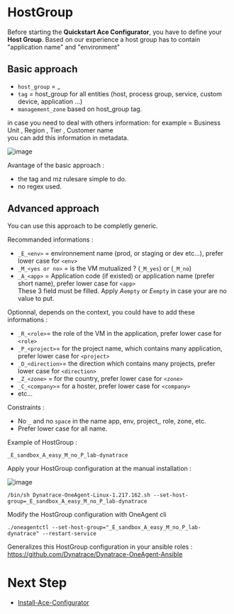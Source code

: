 # HostGroup

Before starting the **Quickstart Ace Configurator**, you have to define your **Host Group**. 
Based on our experience a host group has to contain "application name" and "environment"  

## Basic approach  

- `host_group` = <app>_<env>
- `tag` = host_group for all entities (host, process group, service, custom device, application ...)
- `management_zone` based on host_group tag.

in case you need to deal with others information: for example = Business Unit , Region , Tier , Customer name  
you can add this information in metadata.   

![image](https://user-images.githubusercontent.com/40337213/225312399-fed466ca-ab10-405a-ac4b-21f7a5f1a85a.png)

Avantage of the basic approach :
- the tag and mz rulesare simple to do.
- no regex used.


## Advanced approach  

You can use this approach to be completly generic. 

Recommanded informations :   

  - `_E_<env>` = environnement name (prod, or staging or dev etc...), prefer lower case for `<env>` 
  - `_M_<yes or no>` = is the VM mutualized ? (`_M_yes`) or (`_M_no`) 
  - `_A_<app>` = Application code (if existed) or application name (prefer short name), prefer lower case for `<app>`  
  These 3 field must be filled. Apply _A_`empty` or _E_`empty` in case your are no value to put.
 
Optionnal, depends on the context, you could have to add these informations :   
  
  - `_R_<role>`= the role of the VM in the application, prefer lower case for `<role>`
  - `_P_<project>`= for the project name, which contains many application, prefer lower case for `<project>`
  - `_D_<direction>`= the direction which contains many projects, prefer lower case for `<direction>`
  - `_Z_<zone>` = for the country, prefer lower case for `<zone>`
  - `_C_<company>`= for a hoster, prefer lower case for `<company>`
  - etc...

Constraints : 
  
   - No `_` and no `space`  in the name app, env, project,, role, zone, etc.
   - Prefer lower case for all name.

Example of HostGroup : 

  `_E_sandbox_A_easy_M_no_P_lab-dynatrace`

Apply your HostGroup configuration at the manual installation  :

 ![image](https://user-images.githubusercontent.com/40337213/130984116-0d33e833-51d0-4499-b0c4-489633ef2e86.png)
  
  `/bin/sh Dynatrace-OneAgent-Linux-1.217.162.sh --set-host-group=_E_sandbox_A_easy_M_no_P_lab-dynatrace`

Modify the HostGroup configuration with OneAgent cli 

  `./oneagentctl --set-host-group="_E_sandbox_A_easy_M_no_P_lab-dynatrace" --restart-service`
  
Generalizes this HostGroup configuration in your ansible roles : https://github.com/Dynatrace/Dynatrace-OneAgent-Ansible
 
 
# Next Step

- [Install-Ace-Configurator](/Install-Ace-Configurator)
